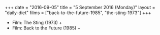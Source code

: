 +++
date = "2016-09-05"
title = "5 September 2016 (Monday)"
layout = "daily-diet"
films = ["back-to-the-future-1985", "the-sting-1973"]
+++


* Film: The Sting (1973) +
* Film: Back to the Future (1985) +
